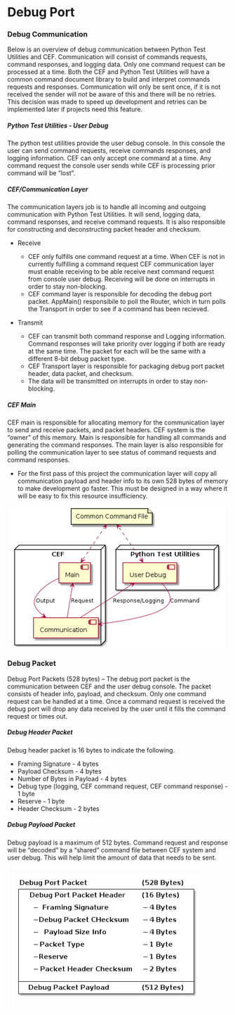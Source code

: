 # Debug Port

### Debug Communication

Below is an overview of debug communication between Python Test Utilities and CEF.  Communication will consist of commands requests, command responses, and logging data.  Only one command request can be processed at a time.  Both the CEF and Python Test Utilities will have a common command document library to build and interpret commands requests and responses.  Communication will only be sent once, if it is not received the sender will not be aware of this and there will be no retries.  This decision was made to speed up development and retries can be implemented later if projects need this feature.

##### Python Test Utilities - User Debug

The python test utilities provide the user debug console.  In this console the user can send command requests, receive commands responses, and logging information.  CEF can only accept one command at a time.  Any command request the console user sends while CEF is processing prior command will be “lost”.

##### CEF/Communication Layer

The communication layers job is to handle all incoming and outgoing communication with Python Test Utilities.  It will send, logging data, command responses, and receive command requests.  It is also responsible for constructing and deconstructing packet header and checksum.

* Receive
  
  * CEF only fulfills one command request at a time.  When CEF is not in currently fulfilling a command request CEF communication layer must enable receiving to be able receive next command request from console user debug.  Receiving will be done on interrupts in order to stay non-blocking.
  * CEF command layer is responsible for decoding the debug port packet.  AppMain() responsibile to poll the Router, which in turn polls the Transport in order to see if a command has been recieved.
* Transmit
  
  * CEF can transmit both command response and Logging information.  Command responses will take priority over logging if both are ready at the same time.  The packet for each will be the same with a different 8-bit debug packet type.
  * CEF Transport layer is responsible for packaging debug port packet header, data packet, and checksum.
  * The data will be transmitted on interrupts in order to stay non-blocking.

##### CEF Main

CEF main is responsible for allocating memory for the communication layer to send and receive packets, and packet headers.  CEF system is the “owner” of this memory.  Main is responsible for handling all commands and generating the command responses.  The main layer is also responsible for polling the communication layer to see status of command requests and command responses.

* For the first pass of this project the communication layer will copy all communication payload and header info to its own 528 bytes of memory to make development go faster.  This must be designed in a way where it will be easy to fix this resource insufficiency.

![DebugCommunication](./DocsSource/DebugCommunication.png)

### Debug Packet

Debug Port Packets (528 bytes) – The debug port packet is the communication between CEF and the user debug console.  The packet consists of header info, payload, and checksum.  Only one command request can be handled at a time.  Once a command request is received the debug port will drop any data received by the user until it fills the command request or times out.

##### Debug Header Packet

Debug header packet is 16 bytes to indicate the following.

* Framing Signature - 4 bytes
* Payload Checksum - 4 bytes
* Number of Bytes in Payload - 4 bytes
* Debug type (logging, CEF command request, CEF command response) - 1 byte
* Reserve - 1 byte
* Header Checksum - 2 bytes

##### Debug Payload Packet

Debug payload is a maximum of 512 bytes.  Command request and response will be “decoded” by a “shared” command file between CEF system and user debug.  This will help limit the amount of data that needs to be sent.

![DebugPortPacket](./DocsSource/DebugPortPacket.png)

